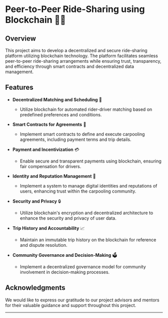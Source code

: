 
# Peer-to-Peer Ride-Sharing using Blockchain 🚗🔗

## Overview

This project aims to develop a decentralized and secure ride-sharing platform utilizing blockchain technology. The platform facilitates seamless peer-to-peer ride-sharing arrangements while ensuring trust, transparency, and efficiency through smart contracts and decentralized data management.

## Features

- **Decentralized Matching and Scheduling** 🔄
  - Utilize blockchain for automated rider-driver matching based on predefined preferences and conditions.

- **Smart Contracts for Agreements** 📄
  - Implement smart contracts to define and execute carpooling agreements, including payment terms and trip details.

- **Payment and Incentivization** 💳
  - Enable secure and transparent payments using blockchain, ensuring fair compensation for drivers.

- **Identity and Reputation Management** 👤
  - Implement a system to manage digital identities and reputations of users, enhancing trust within the carpooling community.

- **Security and Privacy** 🔒
  - Utilize blockchain's encryption and decentralized architecture to enhance the security and privacy of user data.

- **Trip History and Accountability** 📈
  - Maintain an immutable trip history on the blockchain for reference and dispute resolution.

- **Community Governance and Decision-Making** 🗳️
  - Implement a decentralized governance model for community involvement in decision-making processes.


## Acknowledgments

We would like to express our gratitude to our project advisors and mentors for their valuable guidance and support throughout this project.

---
